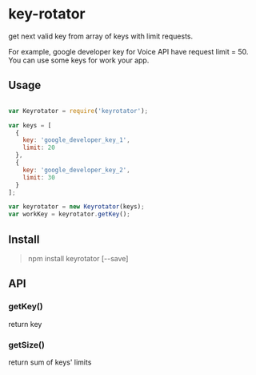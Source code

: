 # key-rotator

get next valid key from array of keys with limit requests.

For example, google developer key for Voice API have request limit = 50. You can use some keys for work your app.

## Usage

`````javascript

var Keyrotator = require('keyrotator');

var keys = [
  {
    key: 'google_developer_key_1',
    limit: 20
  },
  {
    key: 'google_developer_key_2',
    limit: 30
  }
];

var keyrotator = new Keyrotator(keys);
var workKey = keyrotator.getKey();

`````

## Install

> npm install keyrotator [--save]


## API

### getKey()

return key

### getSize()

return sum of keys' limits